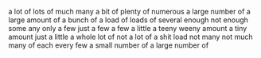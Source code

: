 a lot of
lots of
much 
many 
a bit of
plenty of 
numerous
a large number of
a large amount of
a bunch of 
a load of
loads of
several
enough
not enough
some
any
only a few
just a few
a few
a little
a teeny weeny amount
a tiny amount
just a little
a whole lot of
not a lot of
a shit load
not many
not much
many of
each
every
few 
a small number of
a large number of